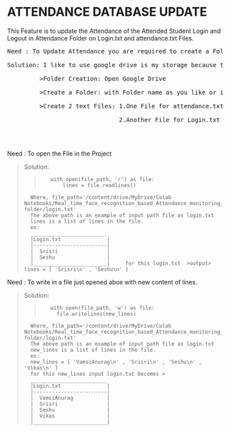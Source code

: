 # ATTENDANCE DATABASE UPDATE
This Feature is to update the Attendance of the Attended Student Login and Logout in Attendance Folder on Login.txt and attendance.txt Files.                  <br>

<pre>
Need : To Update Attendance you are required to create a Folder                                                                                                <br>
Solution: I like to use google drive is my storage because to overcome the disasters Cloud storage is best solution.So i prefer Google Drive.                  <br>
         >Folder Creation: Open Google Drive                                                                                                                   <br>
         >Create a Folder: with Folder name as you like or i prefer "Attendance folder".Because this is the folder name we used for this project.              <br>
         >Create 2 text Files: 1.One File for attendance.txt     -> To store the Log data in the formate of "StudentName with Login/Logout and Date and Time". <br>
                               2.Another File for Login.txt      -> To store the List of Login or Presented Students.                                          <br>


</pre>
Need : To open the File in the Project                                                                                                                         <br>
>Solution: 
>>        with open(file_path, 'r') as file:
>>            lines = file.readlines()
>       Where, file_path='/content/drive/MyDrive/Colab Notebooks/Real_time_face_recognition_based_Attendance_monitoring_system/Attendance folder/login.txt' 
>       The above path is an example of input path file as login.txt
>       lines is a list of lines in the file.
>       ex:
>       _________________________
>       |Login.txt               | 
>       |------------------------|
>       |  Srisri                |
>       |  Seshu                 |
>       |________________________|     for this login.txt  >output> lines = [ 'Srisri\n' , 'Seshu\n' ] 
       
       
Need : To write in a file just opened aboe with new content of lines.
>Solution:
>>        with open(file_path, 'w') as file:
>>          file.writelines(new_lines)
>       Where, file_path='/content/drive/MyDrive/Colab Notebooks/Real_time_face_recognition_based_Attendance_monitoring_system/Attendance folder/login.txt' 
>       The above path is an example of input path file as login.txt
>       new_lines is a list of lines in the file.
>       ex:
>       new_lines = [ 'VamsiAnurag\n' , 'Srisri\n' , 'Seshu\n' , 'Vikas\n' ]
>       for this new_lines input login.txt becomes >
>       _________________________
>       |Login.txt               | 
>       |------------------------|
>       |  VamsiAnurag           |
>       |  Srisri                |
>       |  Seshu                 |
>       |  Vikas                 |
>       |________________________| 
